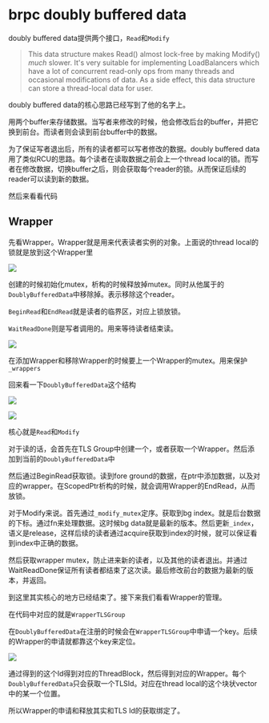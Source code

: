 # brpc doubly buffered data

doubly buffered data提供两个接口，`Read`和`Modify`

> This data structure makes Read() almost lock-free by making Modify()  *much* slower. It's very suitable for implementing LoadBalancers which
>  have a lot of concurrent read-only ops from many threads and occasional modifications of data. As a side effect, this data structure can store a thread-local data for user.

doubly buffered data的核心思路已经写到了他的名字上。

用两个buffer来存储数据。当写者来修改的时候，他会修改后台的buffer，并把它换到前台。而读者则会读到前台buffer中的数据。

为了保证写者退出后，所有的读者都可以写者修改的数据。doubly buffered data用了类似RCU的思路。每个读者在读取数据之前会上一个thread local的锁。而写者在修改数据，切换buffer之后，则会获取每个reader的锁。从而保证后续的reader可以读到新的数据。

然后来看看代码

## Wrapper

先看Wrapper。Wrapper就是用来代表读者实例的对象。上面说的thread local的锁就是放到这个Wrapper里

![](https://picsheep.oss-cn-beijing.aliyuncs.com/pic/20220828215728.png)

创建的时候初始化mutex，析构的时候释放掉mutex。同时从他属于的`DoublyBufferedData`中移除掉。表示移除这个reader。

`BeginRead`和`EndRead`就是读者的临界区，对应上锁放锁。

`WaitReadDone`则是写者调用的。用来等待读者结束读。

![](https://picsheep.oss-cn-beijing.aliyuncs.com/pic/20220828220114.png)

在添加Wrapper和移除Wrapper的时候要上一个Wrapper的mutex。用来保护`_wrappers`

回来看一下`DoublyBufferedData`这个结构

![](https://picsheep.oss-cn-beijing.aliyuncs.com/pic/20220828221212.png)

![](https://picsheep.oss-cn-beijing.aliyuncs.com/pic/20220828221239.png)

核心就是`Read`和`Modify`

对于读的话，会首先在TLS Group中创建一个，或者获取一个Wrapper。然后添加到当前的`DoublyBufferedData`中

然后通过BeginRead获取锁。读到fore ground的数据，在ptr中添加数据，以及对应的wrapper。在ScopedPtr析构的时候，就会调用Wrapper的EndRead，从而放锁。

对于Modify来说。首先通过`_modify_mutex`定序。获取到bg index。就是后台数据的下标。通过fn来处理数据。这时候bg data就是最新的版本。然后更新`_index`，语义是release，这样后续的读者通过acquire获取到index的时候，就可以保证看到index中正确的数据。

然后获取wrapper mutex，防止进来新的读者，以及其他的读者退出。并通过WaitReadDone保证所有读者都结束了这次读。最后修改前台的数据为最新的版本，并返回。

到这里其实核心的地方已经结束了。接下来我们看看Wrapper的管理。

在代码中对应的就是`WrapperTLSGroup`

在`DoublyBufferedData`在注册的时候会在`WrapperTLSGroup`中申请一个key。后续的Wrapper的申请就都靠这个key来定位。

![](https://picsheep.oss-cn-beijing.aliyuncs.com/pic/20220828222924.png)

通过得到的这个Id得到对应的ThreadBlock，然后得到对应的Wrapper。每个`DoublyBufferedData`只会获取一个TLSId。对应在thread local的这个块状vector中的某一个位置。

所以Wrapper的申请和释放其实和TLS Id的获取绑定了。